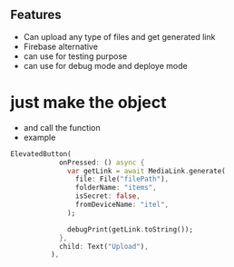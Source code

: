 



## Features

- Can upload any type of files and get generated link
- Firebase alternative 
- can use for testing purpose
- can use for debug mode and deploye mode


# just make the object
- and call the function 
 - example

```dart
ElevatedButton(
            onPressed: () async {
              var getLink = await MediaLink.generate(
                file: File("filePath"),
                folderName: "items",
                isSecret: false,
                fromDeviceName: "itel",
              );

              debugPrint(getLink.toString());
            },
            child: Text("Upload"),
          ),
```

